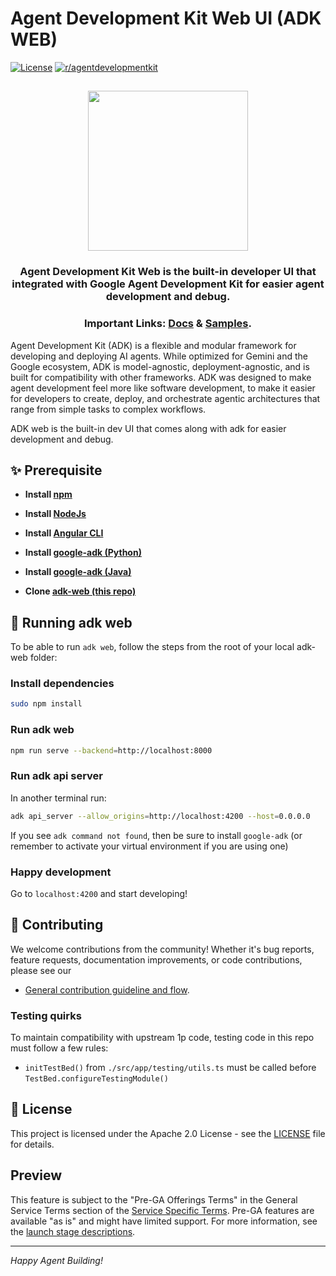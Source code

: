 # Agent Development Kit Web UI (ADK WEB)

[![License](https://img.shields.io/badge/License-Apache_2.0-blue.svg)](LICENSE)
[![r/agentdevelopmentkit](https://img.shields.io/badge/Reddit-r%2Fagentdevelopmentkit-FF4500?style=flat&logo=reddit&logoColor=white)](https://www.reddit.com/r/agentdevelopmentkit/)

<html>
    <h2 align="center">
      <img src="https://raw.githubusercontent.com/google/adk-python/main/assets/agent-development-kit.png" width="256"/>
    </h2>
    <h3 align="center">
      Agent Development Kit Web is the built-in developer UI that integrated with Google Agent Development Kit for easier agent development and debug.
    </h3>
    <h3 align="center">
      Important Links:
      <a href="https://google.github.io/adk-docs/">Docs</a> &
      <a href="https://github.com/google/adk-samples">Samples</a>.
    </h3>
</html>

Agent Development Kit (ADK) is a flexible and modular framework for developing and deploying AI agents. While optimized for Gemini and the Google ecosystem, ADK is model-agnostic, deployment-agnostic, and is built for compatibility with other frameworks. ADK was designed to make agent development feel more like software development, to make it easier for developers to create, deploy, and orchestrate agentic architectures that range from simple tasks to complex workflows.

ADK web is the built-in dev UI that comes along with adk for easier development and debug.

## ✨ Prerequisite

- **Install [npm](https://docs.npmjs.com/downloading-and-installing-node-js-and-npm)**

- **Install [NodeJs](https://nodejs.org/en)**

- **Install [Angular CLI](https://angular.dev/tools/cli)**

- **Install [google-adk (Python)](https://github.com/google/adk-python)**

- **Install [google-adk (Java)](https://github.com/google/adk-java/)**

- **Clone [adk-web (this repo)](https://github.com/google/adk-web/)**

## 🚀 Running adk web

To be able to run `adk web`, follow the steps from the root of your local
adk-web folder:

### Install dependencies

```bash
sudo npm install
```

### Run adk web

```bash
npm run serve --backend=http://localhost:8000
```

### Run adk api server

In another terminal run:

```bash
adk api_server --allow_origins=http://localhost:4200 --host=0.0.0.0
```

If you see `adk command not found`, then be sure to install `google-adk` (or remember to activate your virtual environment if you are using one)

### Happy development

Go to `localhost:4200` and start developing!

## 🤝 Contributing

We welcome contributions from the community! Whether it's bug reports, feature requests, documentation improvements, or code contributions, please see our

- [General contribution guideline and flow](https://google.github.io/adk-docs/contributing-guide/#questions).

### Testing quirks

To maintain compatibility with upstream 1p code, testing code in this repo must
follow a few rules:

- `initTestBed()` from `./src/app/testing/utils.ts` must be called before `TestBed.configureTestingModule()`

## 📄 License

This project is licensed under the Apache 2.0 License - see the [LICENSE](LICENSE) file for details.

## Preview

This feature is subject to the "Pre-GA Offerings Terms" in the General Service Terms section of the [Service Specific Terms](https://cloud.google.com/terms/service-terms#1). Pre-GA features are available "as is" and might have limited support. For more information, see the [launch stage descriptions](https://cloud.google.com/products?hl=en#product-launch-stages).

---

*Happy Agent Building!*
